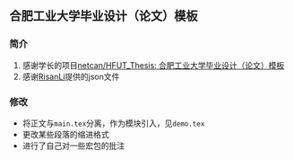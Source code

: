 ## 合肥工业大学毕业设计（论文）模板

### 简介
1.  感谢学长的项目[netcan/HFUT_Thesis: 合肥工业大学毕业设计（论文）模板](https://github.com/netcan/HFUT_Thesis)
2.  感谢[RisanLi](https://github.com/RisanLi)提供的json文件

### 修改

- 将正文与`main.tex`分离，作为模块引入，见`demo.tex`
- 更改某些段落的缩进格式
- 进行了自己对一些宏包的批注

